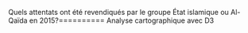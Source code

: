 Quels attentats ont été revendiqués par le groupe État islamique ou Al-Qaïda en 2015?==========
Analyse cartographique avec D3